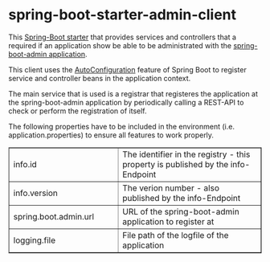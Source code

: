spring-boot-starter-admin-client
================================

This [Spring-Boot starter](http://docs.spring.io/spring-boot/docs/current-SNAPSHOT/reference/htmlsingle/#using-boot-starter-poms "Spring Boot docu") that provides services and controllers that a required if an application show be able to be administrated with the [spring-boot-admin application](https://github.com/dickerpulli/spring-boot-admin "GitHub project").

This client uses the [AutoConfiguration](http://docs.spring.io/spring-boot/docs/current-SNAPSHOT/reference/htmlsingle/#using-boot-auto-configuration "Spring Boot docu") feature of Spring Boot to register service and controller beans in the application context.

The main service that is used is a registrar that registeres the application at the spring-boot-admin application by periodically calling a REST-API to check or perform the registration of itself.

The following properties have to be included in the environment (i.e. application.properties) to ensure all features to work properly.

<table border="1" cellspacing="0" cellpadding="3">
<tr>
<td width="200">info.id</td><td>The identifier in the registry - this property is published by the info-Endpoint</td>
</tr>
<tr>
<td>info.version</td><td>The verion number - also published by the info-Endpoint</td>
</tr>
<tr>
<td>spring.boot.admin.url</td><td>URL of the spring-boot-admin application to register at</td>
</tr>
<tr>
<td>logging.file</td><td>File path of the logfile of the application</td>
</tr>
</table>
